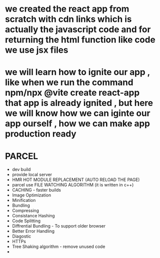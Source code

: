 # we  created the react app from scratch with cdn links which is actually the javascript code and for returning the html function like code we use jsx files 
# we will learn how to ignite our app , like when we run the command npm/npx @vite create react-app that app is already ignited , but here we will know how we can iginte our app ourself , how we can make app production ready 

# PARCEL
 - dev build
 - provide local server 
 - HMR  HOT MODULE REPLACEMENT (AUTO RELOAD THE PAGE)
 - parcel use FILE WATCHING ALGORITHM (it is written in c++)
 - CACHING - faster builds
 - Image Optimization
 - Minification
 - Bundling
 - Compressing
 - Consistance Hashing
 - Code Splitting
 - Diffrential Bundling - To support older browser
 - Better Error Handling
 - Diagostic
 - HTTPs
 - Tree Shaking algorithm - remove unused code
 - 
